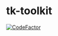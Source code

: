 # tk-toolkit

[![CodeFactor](https://www.codefactor.io/repository/github/jonathan-0101/tk-toolkit/badge?s=7a501acce2bc1d0dafcbc904949f82bde00ff82e)](https://www.codefactor.io/repository/github/jonathan-0101/tk-toolkit)
